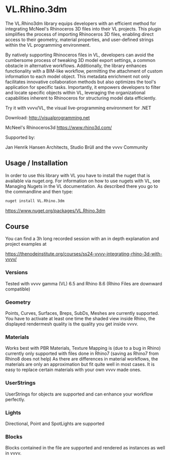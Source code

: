
# VL.Rhino.3dm

The VL.Rhino3dm library equips developers with an efficient method for integrating McNeel's Rhinoceros 3D files into their VL projects. This plugin simplifies the process of importing Rhinoceros 3D files, enabling direct access to their geometry, material properties, and user-defined strings within the VL programming environment.

By natively supporting Rhinoceros files in VL, developers can avoid the cumbersome process of tweaking 3D model export settings, a common obstacle in alternative workflows. Additionally, the library enhances functionality with a BIM-like workflow, permitting the attachment of custom information to each model object. This metadata enrichment not only facilitates innovative collaboration methods but also optimizes the tool's application for specific tasks. Importantly, it empowers developers to filter and locate specific objects within VL, leveraging the organizational capabilities inherent to Rhinoceros for structuring model data efficiently.



Try it with vvvv/VL, the visual live-programming environment for .NET

Download: http://visualprogramming.net

McNeel's Rhinoceros3d
https://www.rhino3d.com/

Supported by:

Jan Henrik Hansen Architects, Studio Brüll and the vvvv Community
## Usage / Installation
In order to use this library with VL you have to install the nuget that is available via nuget.org. For information on how to use nugets with VL, see Managing Nugets in the VL documentation. As described there you go to the commandline and then type:
```bash
nuget install VL.Rhino.3dm
```
 https://www.nuget.org/packages/VL.Rhino.3dm

## Course

You can find a 3h long recorded session with an in depth explanation and project examples at 

https://thenodeinstitute.org/courses/ss24-vvvv-integrating-rhino-3d-with-vvvv/


### Versions
Tested with vvvv gamma (VL) 6.5 and Rhino 8.6 (Rhino Files are downward compatible)


### Geometry
Points, Curves, Surfaces, Breps, SubDs, Meshes are currently supported.
You have to activate at least one time the shaded view inside Rhino, the displayed rendermesh quality is the quality you get inside vvvv.

### Materials
Works best with PBR Materials, Texture Mapping is (due to a bug in Rhino) currently only supported with files done in Rhino7 (saving as Rhino7 from Rhino8 does not help) 
As there are differences in material workflows, the materials are only an approximation but fit quite well in most cases.
It is easy to replace certain materials with your own vvvv made ones.

### UserStrings
UserStrings for objects are supported and can enhance your workflow perfectly. 

### Lights
Directional, Point and SpotLights are supported

### Blocks
Blocks contained in the file are supported and rendered as instances as well in vvvv.



